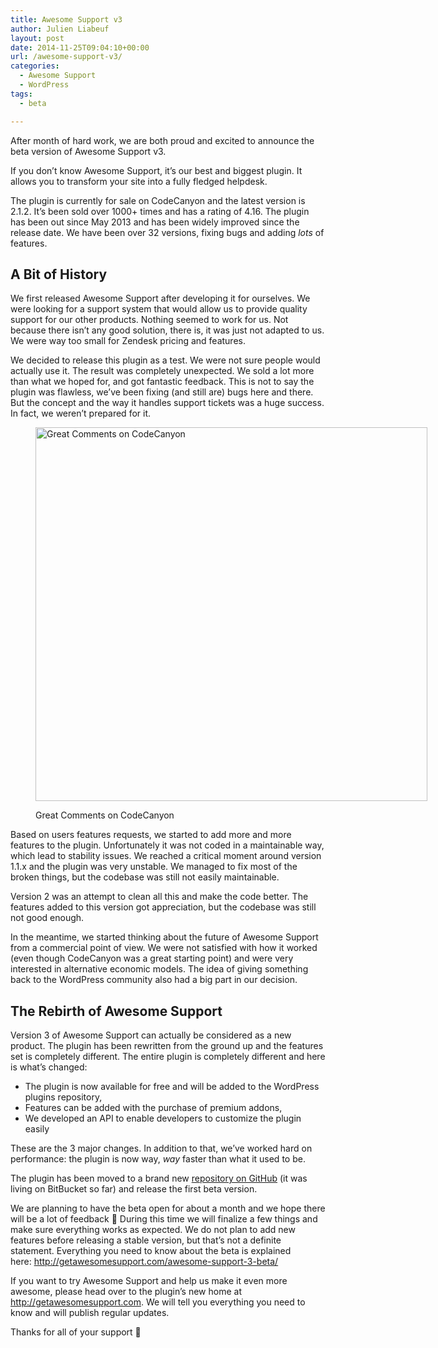 ```yaml
---
title: Awesome Support v3
author: Julien Liabeuf
layout: post
date: 2014-11-25T09:04:10+00:00
url: /awesome-support-v3/
categories:
  - Awesome Support
  - WordPress
tags:
  - beta

---
```

After month of hard work, we are both proud and excited to announce the beta version of Awesome Support v3.

If you don&#8217;t know Awesome Support, it&#8217;s our best and biggest plugin. It allows you to transform your site into a fully fledged helpdesk.

The plugin is currently for sale on CodeCanyon and the latest version is 2.1.2. It&#8217;s been sold over 1000+ times and has a rating of 4.16. The plugin has been out since May 2013 and has been widely improved since the release date. We have been over 32 versions, fixing bugs and adding _lots_ of features.

## A Bit of History

We first released Awesome Support after developing it for ourselves. We were looking for a support system that would allow us to provide quality support for our other products. Nothing seemed to work for us. Not because there isn&#8217;t any good solution, there is, it was just not adapted to us. We were way too small for Zendesk pricing and features.

We decided to release this plugin as a test. We were not sure people would actually use it. The result was completely unexpected. We sold a lot more than what we hoped for, and got fantastic feedback. This is not to say the plugin was flawless, we&#8217;ve been fixing (and still are) bugs here and there. But the concept and the way it handles support tickets was a huge success. In fact, we weren&#8217;t prepared for it.<figure id="attachment_694" style="width: 627px" class="wp-caption aligncenter">

<img class="size-full wp-image-694" src="https://themeavenue.net/wp-content/uploads/2014/11/codecanyon-comments.png" alt="Great Comments on CodeCanyon" width="627" height="598" srcset="http://themeavenue.dev/wp-content/uploads/2014/11/codecanyon-comments.png 627w, http://themeavenue.dev/wp-content/uploads/2014/11/codecanyon-comments-300x286.png 300w" sizes="(max-width: 627px) 100vw, 627px" /><figcaption class="wp-caption-text">Great Comments on CodeCanyon</figcaption></figure> 

Based on users features requests, we started to add more and more features to the plugin. Unfortunately it was not coded in a maintainable way, which lead to stability issues. We reached a critical moment around version 1.1.x and the plugin was very unstable. We managed to fix most of the broken things, but the codebase was still not easily maintainable.

Version 2 was an attempt to clean all this and make the code better. The features added to this version got appreciation, but the codebase was still not good enough.

In the meantime, we started thinking about the future of Awesome Support from a commercial point of view. We were not satisfied with how it worked (even though CodeCanyon was a great starting point) and were very interested in alternative economic models. The idea of giving something back to the WordPress community also had a big part in our decision.

## The Rebirth of Awesome Support

Version 3 of Awesome Support can actually be considered as a new product. The plugin has been rewritten from the ground up and the features set is completely different. The entire plugin is completely different and here is what&#8217;s changed:

  * The plugin is now available for free and will be added to the WordPress plugins repository,
  * Features can be added with the purchase of premium addons,
  * We developed an API to enable developers to customize the plugin easily

These are the 3 major changes. In addition to that, we&#8217;ve worked hard on performance: the plugin is now way, _way_ faster than what it used to be.

The plugin has been moved to a brand new [repository on GitHub][1] (it was living on BitBucket so far) and release the first beta version.

We are planning to have the beta open for about a month and we hope there will be a lot of feedback 🙂 During this time we will finalize a few things and make sure everything works as expected. We do not plan to add new features before releasing a stable version, but that&#8217;s not a definite statement. Everything you need to know about the beta is explained here: <http://getawesomesupport.com/awesome-support-3-beta/>

If you want to try Awesome Support and help us make it even more awesome, please head over to the plugin&#8217;s new home at <a href="http://getawesomesupport.com" target="_blank">http://getawesomesupport.com</a>. We will tell you everything you need to know and will publish regular updates.

Thanks for all of your support 🙂

 [1]: https://github.com/ThemeAvenue/Awesome-Support